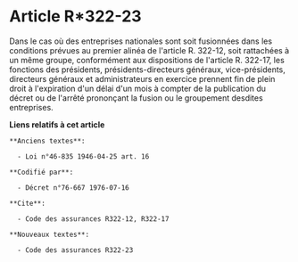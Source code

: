 # Article R*322-23

Dans le cas où des entreprises nationales sont soit fusionnées dans les conditions prévues au premier alinéa de l'article R.
322-12, soit rattachées à un même groupe, conformément aux dispositions de l'article R. 322-17, les fonctions des présidents,
présidents-directeurs généraux, vice-présidents, directeurs généraux et administrateurs en exercice prennent fin de plein
droit à l'expiration d'un délai d'un mois à compter de la publication du décret ou de l'arrêté prononçant la fusion ou le
groupement desdites entreprises.

**Liens relatifs à cet article**

	**Anciens textes**:

	  - Loi n°46-835 1946-04-25 art. 16

	**Codifié par**:

	  - Décret n°76-667 1976-07-16

	**Cite**:

	  - Code des assurances R322-12, R322-17

	**Nouveaux textes**:

	  - Code des assurances R322-23
